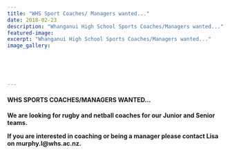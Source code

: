 ```yaml
---
title: "WHS Sport Coaches/ Managers wanted..."
date: 2018-02-23
description: "Whanganui High School Sports Coaches/Managers wanted..."
featured-image: 
excerpt: "Whanganui High School Sports Coaches/Managers wanted..."
image_gallery:
	
	
	
	
	
---
```


<h4><strong>WHS SPORTS COACHES/MANAGERS WANTED...&nbsp;</strong></h4>
<p><strong>We are looking for rugby and netball coaches for our Junior and Senior teams.&nbsp;</strong></p>
<p><strong>If you are interested in coaching or being a manager please contact Lisa on murphy.l@whs.ac.nz.</strong></p>

